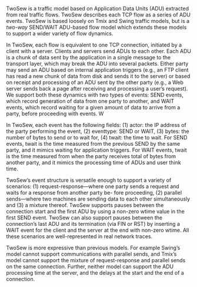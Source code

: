 TwoSew is a traffic model based on Application Data Units (ADU) extracted from real traffic flows. TwoSew describes each TCP flow as a series of ADU events. TwoSew is based loosely on Tmix and Swing traffic models, but is a _two-way_ SEND/WAIT ADU-based flow model which extends these models to  support a wider variety of flow dynamics. 

In TwoSew, each flow is equivalent to one TCP connection, initiated by a client with a server. Clients and servers send ADUs to each other. Each ADU is a chunk of data sent by the application in a single message to the transport layer, which may break the ADU into several packets. Either party may send an ADU based on internal application triggers (e.g., an FTP client has read a new chunk of data from disk and sends it to the server) or based on receipt and processing of an ADU sent by the other party (e.g., a Web server sends back a page after receiving and processing a user’s request). We support both these dynamics with two types of events: SEND events, which record generation of data from one party to another, and WAIT events, which record waiting for a given amount of data to arrive from a party, before proceeding with events. W

In TwoSew, each event has the following fields: (1) actor: the IP address of the party performing the event, (2) eventtype: SEND or WAIT, (3) bytes: the number of bytes to send or to wait for, (4) twait: the time to wait. For SEND events, twait is the time measured from the previous SEND by the same party, and it mimics waiting for application triggers. For WAIT events, twait is the time measured from when the party receives total of bytes from another party, and it mimics the processing time of ADUs and user think time.

TwoSew’s event structure is versatile enough to support a variety of scenarios: (1) request-response—where one party sends a request and waits for a response from another party be- fore proceeding, (2) parallel sends—where two machines are sending data to each other simultaneously and (3) a mixture thereof. TwoSew supports pauses between the connection start and the first ADU by using a non-zero wtime value in the first SEND event. TwoSew can also support pauses between the connection’s last ADU and its termination (via FIN or RST) by inserting a WAIT event for the client and the server at the end with non-zero wtime. All these scenarios are well-represented in real network traces.

TwoSew is more expressive than previous models. For example Swing’s model cannot support communications with parallel sends, and Tmix’s model cannot support the mixture of request-response and parallel sends on the same connection. Further, neither model can support the ADU processing time at the server, and the delays at the start and the end of a connection.